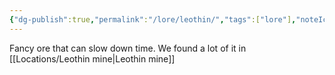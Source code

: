 ```yaml
---
{"dg-publish":true,"permalink":"/lore/leothin/","tags":["lore"],"noteIcon":"lore","created":"2023-12-30T13:36:47.320+01:00","updated":"2024-01-08T12:08:12.139+01:00"}
---
```


Fancy ore that can slow down time. We found a lot of it in [[Locations/Leothin mine\|Leothin mine]]